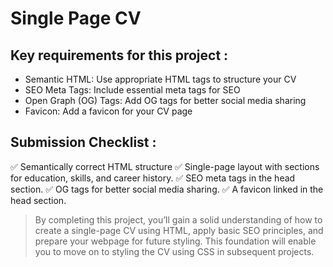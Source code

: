 # Single Page CV

## Key requirements for this project :

- Semantic HTML: Use appropriate HTML tags to structure your CV
- SEO Meta Tags: Include essential meta tags for SEO
- Open Graph (OG) Tags: Add OG tags for better social media sharing
- Favicon: Add a favicon for your CV page

## Submission Checklist :

:white_check_mark: Semantically correct HTML structure
:white_check_mark: Single-page layout with sections for education, skills, and career history.
:white_check_mark: SEO meta tags in the head section.
:white_check_mark: OG tags for better social media sharing.
:white_check_mark: A favicon linked in the head section.

> By completing this project, you’ll gain a solid understanding of how to create a single-page CV using HTML, 
> apply basic SEO principles, and prepare your webpage for future styling. 
> This foundation will enable you to move on to styling the CV using CSS in subsequent projects.
